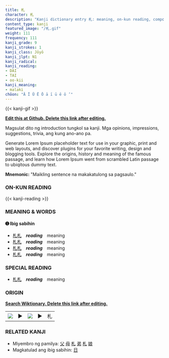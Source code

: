```yaml
---
title: 札
character: 札
description: "Kanji dictionary entry 札: meaning, on-kun reading, compounds, origin, related kanji"
content_type: kanji
featured_image: "/札.gif"
weight: 111
frequency: 111
kanji_grade: 9
kanji_strokes: 1
kanji_class: Jōyō
kanji_jlpt: N1
kanji_radical: 
kanji_reading: 
- DAI
- TAI
- oo-kii
kanji_meaning:
- malaki
chōon: "Ā Ī Ū Ē Ō ā ī ū ē ō ’"
---
```

[//]: # (Don't edit the line below. Kanji animated GIF code is automatically generated.)
{{< kanji-gif >}}

[//]: # (Edit below this line.)

**[Edit this at Github. Delete this link after editing.](https://github.com/tim0g/tim/tree/main/content/kanji/札/index.md)**

Magsulat dito ng introduction tungkol sa kanji. Mga opinions, impressions, suggestions, trivia, ang kung ano-ano pa.

Generate Lorem Ipsum placeholder text for use in your graphic, print and web layouts, and discover plugins for your favorite writing, design and blogging tools. Explore the origins, history and meaning of the famous passage, and learn how Lorem Ipsum went from scrambled Latin passage to ubiqitous dummy text.
 
**Mnemonic:** "Maikling sentence na makakatulong sa pagsaulo."

### ON-KUN READING

[//]: # (Don't edit the line below. ON-KUN READING code is automatically generated.)
{{< kanji-reading >}}

### MEANING & WORDS

#### ➊ **Ibig sabihin**
  - [札](../札)[札](../札)　***reading***　meaning
  - [札](../札)[札](../札)　***reading***　meaning
  - [札](../札)[札](../札)　***reading***　meaning
  - [札](../札)[札](../札)　***reading***　meaning

### SPECIAL READING
  - [札](../札)[札](../札)　***reading***　meaning

### ORIGIN

**[Search Wiktionary. Delete this link after editing.](https://wiktionary.org/wiki/札)**
<table class="kanji-table"><tr><td>
<img src="60px-札-bronze.svg.png">
</td><td>▶</td><td>
<img src="60px-札-oracle.svg.png">
</td><td>▶</td>
<td class="kanji-origin">札</td>
</tr></table>

### RELATED KANJI
- Miyembro ng pamilya: [父](../父) [母](../母) [札](../札) [弟](../弟) [札](../札) [娘](../娘)
- Magkatulad ang ibig sabihin: [日](../日)

